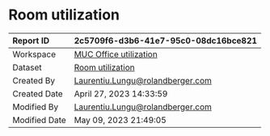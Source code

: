 



# Room utilization

|Report ID|2c5709f6-d3b6-41e7-95c0-08dc16bce821|
| :--- | :--- |
|Workspace|[MUC Office utilization](../Workspaces/MUC-Office-utilization.md)|
|Dataset|[Room utilization](../Datasets/Room-utilization.md)|
|Created By|Laurentiu.Lungu@rolandberger.com|
|Created Date|April 27, 2023 14:33:59|
|Modified By|Laurentiu.Lungu@rolandberger.com|
|Modified Date|May 09, 2023 21:49:05|
